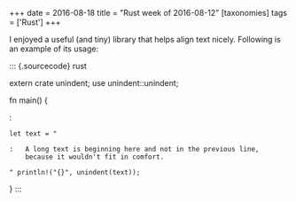 +++
date = 2016-08-18
title = "Rust week of 2016-08-12"
[taxonomies]
tags = ['Rust']
+++

I enjoyed a useful (and tiny) library that helps align text nicely.
Following is an example of its usage:

::: {.sourcecode}
rust

extern crate unindent; use unindent::unindent;

fn main() {

:

    let text = "

    :   A long text is beginning here and not in the previous line,
        because it wouldn't fit in comfort.

    " println!("{}", unindent(text));

}
:::
